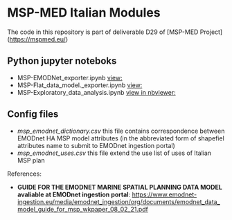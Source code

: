
# MSP-MED Italian Modules



The code in this repository is part of deliverable D29 of [MSP-MED Project] (https://mspmed.eu/) 

## Python jupyter noteboks

- MSP-EMODNet_exporter.ipynb [view:](https://github.com/CNR-ISMAR/MSP-MED-Italian-Modules/blob/main/MSP-EMODNet_exporter.ipynb)
- MSP-Flat_data_model._exporter.ipynb [view:](https://github.com/CNR-ISMAR/MSP-MED-Italian-Modules/blob/main/MSP-Flat_data_model._exporter.ipynb)
- MSP-Exploratory_data_analysis.ipynb [view in nbviewer:](https://nbviewer.org/github/CNR-ISMAR/MSP-MED-Italian-Modules/blob/main/MSP-Exploratory_data_analysis.ipynb)

## Config files

- *msp_emodnet_dictionary.csv* this file contains correspondence between EMODnet HA MSP model attributes (in the abbreviated form of shapefiel attributes name to submit to EMODnet ingestion portal) 
- *msp_emodnet_uses.csv* this file extend the use list of uses of Italian MSP plan

References:
- **GUIDE FOR THE EMODNET MARINE SPATIAL PLANNING DATA MODEL avaliable at EMODnet ingestion portal**: https://www.emodnet-ingestion.eu/media/emodnet_ingestion/org/documents/emodnet_data_model_guide_for_msp_wkpaper_08_02_21.pdf
